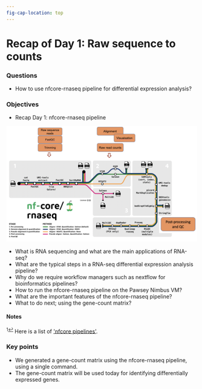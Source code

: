 ```yaml
---
fig-cap-location: top
---
```



# **Recap of Day 1: Raw sequence to counts**

<div class="questions">

### **Questions**
- How to use nfcore-rnaseq pipeline for differential expression analysis?
</div>  

<div class="objectives">

### **Objectives**
- Recap Day 1: nfcore-rnaseq pipeline
</div>  

![](../fig/typical_and_nfcore_merged.png)


-   What is RNA sequencing and what are the main applications of RNA-seq?
-   What are the typical steps in a RNA-seq differential expression analysis pipeline?
-   Why do we require workflow managers such as nextflow for bioinformatics pipelines?
-   How to run the nfcore-rnaseq pipeline on the Pawsey Nimbus VM?
-   What are the important features of the nfcore-rnaseq pipeline?
-   What to do next; using the gene-count matrix?




#### **Notes**

<sup id="f1">1[↩](#a1)</sup> Here is a list of ['nfcore pipelines'](https://nf-co.re/pipelines/).



<div class="keypoints">

### **Key points**

- We generated a gene-count matrix using the nfcore-rnaseq pipeline, using a single command.
- The gene-count matrix will be used today for identifying differentially expressed genes.
</div>  